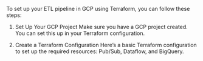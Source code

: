To set up your ETL pipeline in GCP using Terraform, you can follow these steps:

1. Set Up Your GCP Project
Make sure you have a GCP project created. You can set this up in your Terraform configuration.

2. Create a Terraform Configuration
Here’s a basic Terraform configuration to set up the required resources: Pub/Sub, Dataflow, and BigQuery.

